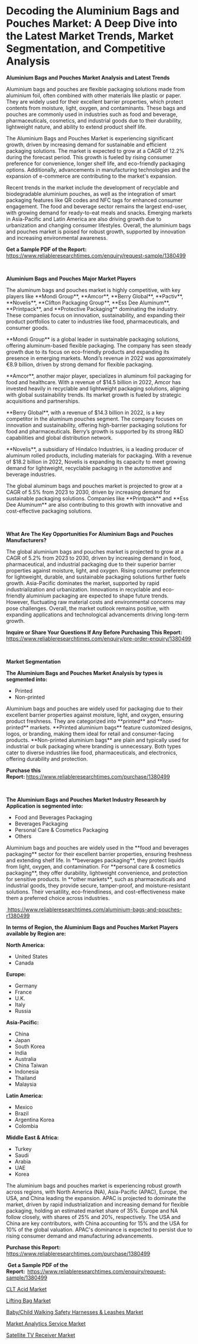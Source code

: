 <p><h1>Decoding the Aluminium Bags and Pouches Market: A Deep Dive into the Latest Market Trends, Market Segmentation, and Competitive Analysis</h1></p><p><strong>Aluminium Bags and Pouches Market Analysis and Latest Trends</strong></p>
<p><p>Aluminium bags and pouches are flexible packaging solutions made from aluminium foil, often combined with other materials like plastic or paper. They are widely used for their excellent barrier properties, which protect contents from moisture, light, oxygen, and contaminants. These bags and pouches are commonly used in industries such as food and beverage, pharmaceuticals, cosmetics, and industrial goods due to their durability, lightweight nature, and ability to extend product shelf life.</p><p>The Aluminium Bags and Pouches Market is experiencing significant growth, driven by increasing demand for sustainable and efficient packaging solutions. The market is expected to grow at a CAGR of 12.2% during the forecast period. This growth is fueled by rising consumer preference for convenience, longer shelf life, and eco-friendly packaging options. Additionally, advancements in manufacturing technologies and the expansion of e-commerce are contributing to the market's expansion.</p><p>Recent trends in the market include the development of recyclable and biodegradable aluminium pouches, as well as the integration of smart packaging features like QR codes and NFC tags for enhanced consumer engagement. The food and beverage sector remains the largest end-user, with growing demand for ready-to-eat meals and snacks. Emerging markets in Asia-Pacific and Latin America are also driving growth due to urbanization and changing consumer lifestyles. Overall, the aluminium bags and pouches market is poised for robust growth, supported by innovation and increasing environmental awareness.</p></p>
<p><strong>Get a Sample PDF of the Report:&nbsp;</strong> <a href="https://www.reliableresearchtimes.com/enquiry/request-sample/1380499?utm_campaign=2133&utm_medium=2&utm_source=Github&utm_content=ia&utm_term=24012025&utm_id=aluminium-bags-and-pouches">https://www.reliableresearchtimes.com/enquiry/request-sample/1380499</a></p>
<p>&nbsp;</p>
<p><strong>Aluminium Bags and Pouches Major Market Players</strong></p>
<p><p>The aluminum bags and pouches market is highly competitive, with key players like **Mondi Group**, **Amcor**, **Berry Global**, **Pactiv**, **Novelis**, **Clifton Packaging Group**, **Ess Dee Aluminum**, **Printpack**, and **Protective Packaging** dominating the industry. These companies focus on innovation, sustainability, and expanding their product portfolios to cater to industries like food, pharmaceuticals, and consumer goods.</p><p>**Mondi Group** is a global leader in sustainable packaging solutions, offering aluminum-based flexible packaging. The company has seen steady growth due to its focus on eco-friendly products and expanding its presence in emerging markets. Mondi’s revenue in 2022 was approximately €8.9 billion, driven by strong demand for flexible packaging.</p><p>**Amcor**, another major player, specializes in aluminum foil packaging for food and healthcare. With a revenue of $14.5 billion in 2022, Amcor has invested heavily in recyclable and lightweight packaging solutions, aligning with global sustainability trends. Its market growth is fueled by strategic acquisitions and partnerships.</p><p>**Berry Global**, with a revenue of $14.3 billion in 2022, is a key competitor in the aluminum pouches segment. The company focuses on innovation and sustainability, offering high-barrier packaging solutions for food and pharmaceuticals. Berry’s growth is supported by its strong R&D capabilities and global distribution network.</p><p>**Novelis**, a subsidiary of Hindalco Industries, is a leading producer of aluminum rolled products, including materials for packaging. With a revenue of $18.2 billion in 2022, Novelis is expanding its capacity to meet growing demand for lightweight, recyclable packaging in the automotive and beverage industries.</p><p>The global aluminum bags and pouches market is projected to grow at a CAGR of 5.5% from 2023 to 2030, driven by increasing demand for sustainable packaging solutions. Companies like **Printpack** and **Ess Dee Aluminum** are also contributing to this growth with innovative and cost-effective packaging solutions.</p></p>
<p>&nbsp;</p>
<p><strong>What Are The Key Opportunities For Aluminium Bags and Pouches Manufacturers?</strong></p>
<p><p>The global aluminium bags and pouches market is projected to grow at a CAGR of 5.2% from 2023 to 2030, driven by increasing demand in food, pharmaceutical, and industrial packaging due to their superior barrier properties against moisture, light, and oxygen. Rising consumer preference for lightweight, durable, and sustainable packaging solutions further fuels growth. Asia-Pacific dominates the market, supported by rapid industrialization and urbanization. Innovations in recyclable and eco-friendly aluminium packaging are expected to shape future trends. However, fluctuating raw material costs and environmental concerns may pose challenges. Overall, the market outlook remains positive, with expanding applications and technological advancements driving long-term growth.</p></p>
<p><strong>Inquire or Share Your Questions If Any Before Purchasing This Report:</strong> <a href="https://www.reliableresearchtimes.com/enquiry/pre-order-enquiry/1380499?utm_campaign=2133&utm_medium=2&utm_source=Github&utm_content=ia&utm_term=24012025&utm_id=aluminium-bags-and-pouches">https://www.reliableresearchtimes.com/enquiry/pre-order-enquiry/1380499</a></p>
<p>&nbsp;</p>
<p><strong>Market Segmentation</strong></p>
<p><strong>The Aluminium Bags and Pouches Market Analysis by types is segmented into:</strong></p>
<p><ul><li>Printed</li><li>Non-printed</li></ul></p>
<p><p>Aluminium bags and pouches are widely used for packaging due to their excellent barrier properties against moisture, light, and oxygen, ensuring product freshness. They are categorized into **printed** and **non-printed** markets. **Printed aluminium bags** feature customized designs, logos, or branding, making them ideal for retail and consumer-facing products. **Non-printed aluminium bags** are plain and typically used for industrial or bulk packaging where branding is unnecessary. Both types cater to diverse industries like food, pharmaceuticals, and electronics, offering durability and protection.</p></p>
<p><strong>Purchase this Report:&nbsp;</strong><a href="https://www.reliableresearchtimes.com/purchase/1380499?utm_campaign=2133&utm_medium=2&utm_source=Github&utm_content=ia&utm_term=24012025&utm_id=aluminium-bags-and-pouches">https://www.reliableresearchtimes.com/purchase/1380499</a></p>
<p>&nbsp;</p>
<p><strong>The Aluminium Bags and Pouches Market Industry Research by Application is segmented into:</strong></p>
<p><ul><li>Food and Beverages Packaging</li><li>Beverages Packaging</li><li>Personal Care & Cosmetics Packaging</li><li>Others</li></ul></p>
<p><p>Aluminium bags and pouches are widely used in the **food and beverages packaging** sector for their excellent barrier properties, ensuring freshness and extending shelf life. In **beverages packaging**, they protect liquids from light, oxygen, and contamination. For **personal care & cosmetics packaging**, they offer durability, lightweight convenience, and protection for sensitive products. In **other markets**, such as pharmaceuticals and industrial goods, they provide secure, tamper-proof, and moisture-resistant solutions. Their versatility, eco-friendliness, and cost-effectiveness make them a preferred choice across industries.</p></p>
<p><a href="https://www.reliableresearchtimes.com/aluminium-bags-and-pouches-r1380499?utm_campaign=2133&utm_medium=2&utm_source=Github&utm_content=ia&utm_term=24012025&utm_id=aluminium-bags-and-pouches">&nbsp;https://www.reliableresearchtimes.com/aluminium-bags-and-pouches-r1380499</a></p>
<p><strong>In terms of Region, the Aluminium Bags and Pouches Market Players available by Region are:</strong></p>
<p>
    <p> <strong> North America: </strong>
        <ul>
            <li>United States</li>
            <li>Canada</li>
        </ul>
        </p> 
    <p> <strong> Europe: </strong>
        <ul>
            <li>Germany</li>
            <li>France</li>
            <li>U.K.</li>
            <li>Italy</li>
            <li>Russia</li>
        </ul>
        </p> 
    <p> <strong> Asia-Pacific: </strong>
        <ul>
            <li>China</li>
            <li>Japan</li>
            <li>South Korea</li>
            <li>India</li>
            <li>Australia</li>
            <li>China Taiwan</li>
            <li>Indonesia</li>
            <li>Thailand</li>
            <li>Malaysia</li>
        </ul>
        </p> 
    <p> <strong> Latin America: </strong>
        <ul>
            <li>Mexico</li>
            <li>Brazil</li>
            <li>Argentina Korea</li>
            <li>Colombia</li>
        </ul>
        </p> 
    <p> <strong> Middle East & Africa: </strong>
        <ul>
            <li>Turkey</li>
            <li>Saudi</li>
            <li>Arabia</li>
            <li>UAE</li>
            <li>Korea</li>
        </ul>
    </p>
    </p>
<p><p>The aluminium bags and pouches market is experiencing robust growth across regions, with North America (NA), Asia-Pacific (APAC), Europe, the USA, and China leading the expansion. APAC is projected to dominate the market, driven by rapid industrialization and increasing demand for flexible packaging, holding an estimated market share of 35%. Europe and NA follow closely, with shares of 25% and 20%, respectively. The USA and China are key contributors, with China accounting for 15% and the USA for 10% of the global valuation. APAC's dominance is expected to persist due to rising consumer demand and manufacturing advancements.</p></p>
<p><strong>Purchase this Report: </strong><a href="https://www.reliableresearchtimes.com/purchase/1380499?utm_campaign=2133&utm_medium=2&utm_source=Github&utm_content=ia&utm_term=24012025&utm_id=aluminium-bags-and-pouches">https://www.reliableresearchtimes.com/purchase/1380499</a></p>
<p>&nbsp;<strong>Get a Sample PDF of the Report:&nbsp;&nbsp;</strong><a href="https://www.reliableresearchtimes.com/enquiry/request-sample/1380499?utm_campaign=2133&utm_medium=2&utm_source=Github&utm_content=ia&utm_term=24012025&utm_id=aluminium-bags-and-pouches">https://www.reliableresearchtimes.com/enquiry/request-sample/1380499</a></p>
<p><strong></strong></p>
<p><p><a href="https://www.linkedin.com/pulse/impressive-size-global-clt-acid-market-set-reach-new-hryvc?utm_campaign=2133&utm_medium=2&utm_source=Github&utm_content=ia&utm_term=24012025&utm_id=aluminium-bags-and-pouches">CLT Acid Market</a></p><p><a href="https://www.linkedin.com/pulse/lifting-bag-market-research-report-shows-impressive-growth-gf7if?utm_campaign=2133&utm_medium=2&utm_source=Github&utm_content=ia&utm_term=24012025&utm_id=aluminium-bags-and-pouches">Lifting Bag Market</a></p><p><a href="https://www.linkedin.com/pulse/babychild-walking-safety-harnesses-leashes-market-trends-revenue-p8ltf?utm_campaign=2133&utm_medium=2&utm_source=Github&utm_content=ia&utm_term=24012025&utm_id=aluminium-bags-and-pouches">Baby/Child Walking Safety Harnesses & Leashes Market</a></p><p><a href="https://www.linkedin.com/pulse/informative-market-research-report-analytics-service-estimated-mvcyc?utm_campaign=2133&utm_medium=2&utm_source=Github&utm_content=ia&utm_term=24012025&utm_id=aluminium-bags-and-pouches">Market Analytics Service Market</a></p><p><a href="https://www.linkedin.com/pulse/regional-segment-trends-satellite-tv-receiver-market-cf2xf?utm_campaign=2133&utm_medium=2&utm_source=Github&utm_content=ia&utm_term=24012025&utm_id=aluminium-bags-and-pouches">Satellite TV Receiver Market</a></p></p>